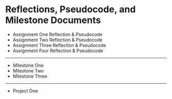 # Reflections, Pseudocode, and Milestone Documents

* Assignment One Reflection & Pseudocode
* Assignment Two Reflection & Pseudocode
* Assignment Three Reflection & Pseudocode
* Assignment Four Reflection & Pseudocode
<hr>

* Milestone One
* Milestone Two
* Milestone Three
<hr>

* Project One
